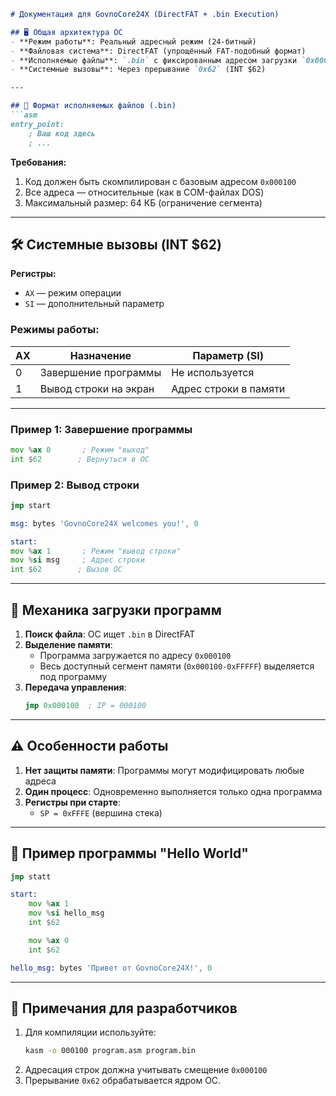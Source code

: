 ```markdown
# Документация для GovnoCore24X (DirectFAT + .bin Execution)

## 🖥️ Общая архитектура ОС
- **Режим работы**: Реальный адресный режим (24-битный)
- **Файловая система**: DirectFAT (упрощённый FAT-подобный формат)
- **Исполняемые файлы**: `.bin` с фиксированным адресом загрузки `0x000100`
- **Системные вызовы**: Через прерывание `0x62` (INT $62)

---

## 📁 Формат исполняемых файлов (.bin)
```asm
entry_point:
    ; Ваш код здесь
    ; ...
```

**Требования:**
1. Код должен быть скомпилирован с базовым адресом `0x000100`
2. Все адреса — относительные (как в COM-файлах DOS)
3. Максимальный размер: 64 КБ (ограничение сегмента)

---

## 🛠️ Системные вызовы (INT $62)
**Регистры:**
- `AX` — режим операции
- `SI` — дополнительный параметр

### Режимы работы:
| AX | Назначение                   | Параметр (SI)          |
|----|------------------------------|------------------------|
| 0  | Завершение программы         | Не используется        |
| 1  | Вывод строки на экран        | Адрес строки в памяти  |

---

### Пример 1: Завершение программы
```asm
mov %ax 0       ; Режим "выход"
int $62        ; Вернуться в ОС
```

### Пример 2: Вывод строки
```asm
jmp start

msg: bytes 'GovnoCore24X welcomes you!', 0

start:
mov %ax 1       ; Режим "вывод строки"
mov %si msg     ; Адрес строки
int $62        ; Вызов ОС
```

---

## 🚀 Механика загрузки программ
1. **Поиск файла**: ОС ищет `.bin` в DirectFAT
2. **Выделение памяти**: 
   - Программа загружается по адресу `0x000100`
   - Весь доступный сегмент памяти (`0x000100-0xFFFFF`) выделяется под программу
3. **Передача управления**:
   ```asm
   jmp 0x000100  ; IP = 000100
   ```

---

## ⚠️ Особенности работы
1. **Нет защиты памяти**: Программы могут модифицировать любые адреса
2. **Один процесс**: Одновременно выполняется только одна программа
3. **Регистры при старте**:
   - `SP = 0xFFFE` (вершина стека)

---

## 🎨 Пример программы "Hello World"
```asm
jmp statt

start:
    mov %ax 1
    mov %si hello_msg
    int $62

    mov %ax 0
    int $62

hello_msg: bytes 'Привет от GovnoCore24X!', 0
```

---

## 📌 Примечания для разработчиков
1. Для компиляции используйте:
   ```bash
   kasm -o 000100 program.asm program.bin
   ```
2. Адресация строк должна учитывать смещение `0x000100`
3. Прерывание `0x62` обрабатывается ядром ОС.
